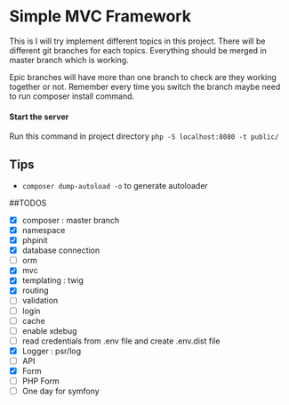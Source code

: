 # Simple MVC Framework
This is 
I will try implement different topics in this project. There will be different git branches for each topics. Everything should be merged in master branch which is working. 

Epic branches will have  more than one branch to check are they working together or not. Remember every time you switch the branch maybe need to run composer install command.  

#### Start the server 
Run this command in project directory `php -S localhost:8080 -t public/`

## Tips 
* `composer dump-autoload -o` to generate autoloader 

##TODOS
- [X] composer : master branch 
- [X] namespace   
- [X] phpinit
- [X] database connection 
- [ ] orm  
- [X] mvc  
- [X] templating : twig   
- [X] routing   
- [ ] validation   
- [ ] login    
- [ ] cache    
- [ ] enable xdebug 
- [ ] read credentials from .env file and create .env.dist file 
- [X] Logger : psr/log 
- [ ] API
- [X] Form
- [ ] PHP Form
- [ ] One day for symfony 